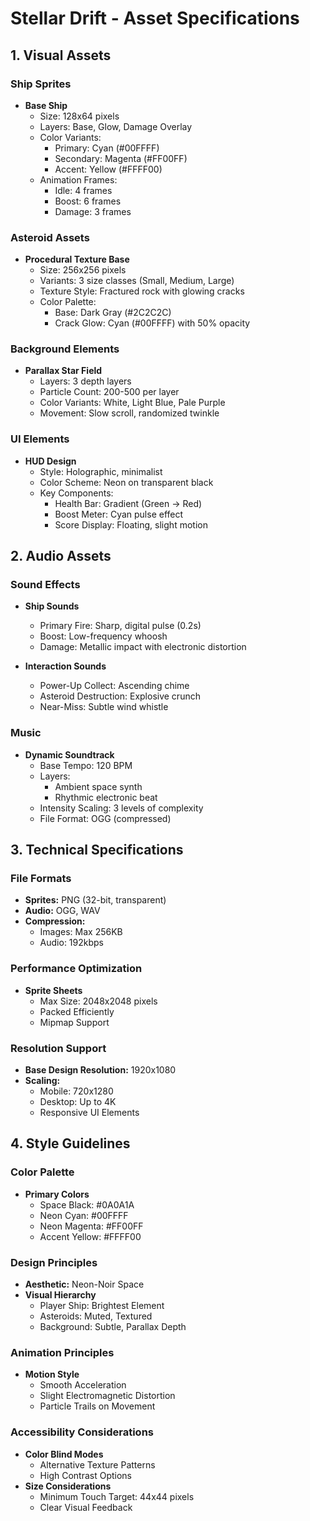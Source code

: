 # Stellar Drift - Asset Specifications

## 1. Visual Assets

### Ship Sprites
- **Base Ship**
  - Size: 128x64 pixels
  - Layers: Base, Glow, Damage Overlay
  - Color Variants: 
    - Primary: Cyan (#00FFFF)
    - Secondary: Magenta (#FF00FF)
    - Accent: Yellow (#FFFF00)
  - Animation Frames: 
    - Idle: 4 frames
    - Boost: 6 frames
    - Damage: 3 frames

### Asteroid Assets
- **Procedural Texture Base**
  - Size: 256x256 pixels
  - Variants: 3 size classes (Small, Medium, Large)
  - Texture Style: Fractured rock with glowing cracks
  - Color Palette: 
    - Base: Dark Gray (#2C2C2C)
    - Crack Glow: Cyan (#00FFFF) with 50% opacity

### Background Elements
- **Parallax Star Field**
  - Layers: 3 depth layers
  - Particle Count: 200-500 per layer
  - Color Variants: White, Light Blue, Pale Purple
  - Movement: Slow scroll, randomized twinkle

### UI Elements
- **HUD Design**
  - Style: Holographic, minimalist
  - Color Scheme: Neon on transparent black
  - Key Components:
    - Health Bar: Gradient (Green → Red)
    - Boost Meter: Cyan pulse effect
    - Score Display: Floating, slight motion

## 2. Audio Assets

### Sound Effects
- **Ship Sounds**
  - Primary Fire: Sharp, digital pulse (0.2s)
  - Boost: Low-frequency whoosh
  - Damage: Metallic impact with electronic distortion

- **Interaction Sounds**
  - Power-Up Collect: Ascending chime
  - Asteroid Destruction: Explosive crunch
  - Near-Miss: Subtle wind whistle

### Music
- **Dynamic Soundtrack**
  - Base Tempo: 120 BPM
  - Layers: 
    - Ambient space synth
    - Rhythmic electronic beat
  - Intensity Scaling: 3 levels of complexity
  - File Format: OGG (compressed)

## 3. Technical Specifications

### File Formats
- **Sprites:** PNG (32-bit, transparent)
- **Audio:** OGG, WAV
- **Compression:** 
  - Images: Max 256KB
  - Audio: 192kbps

### Performance Optimization
- **Sprite Sheets**
  - Max Size: 2048x2048 pixels
  - Packed Efficiently
  - Mipmap Support

### Resolution Support
- **Base Design Resolution:** 1920x1080
- **Scaling:** 
  - Mobile: 720x1280
  - Desktop: Up to 4K
  - Responsive UI Elements

## 4. Style Guidelines

### Color Palette
- **Primary Colors**
  - Space Black: #0A0A1A
  - Neon Cyan: #00FFFF
  - Neon Magenta: #FF00FF
  - Accent Yellow: #FFFF00

### Design Principles
- **Aesthetic:** Neon-Noir Space
- **Visual Hierarchy**
  - Player Ship: Brightest Element
  - Asteroids: Muted, Textured
  - Background: Subtle, Parallax Depth

### Animation Principles
- **Motion Style**
  - Smooth Acceleration
  - Slight Electromagnetic Distortion
  - Particle Trails on Movement

### Accessibility Considerations
- **Color Blind Modes**
  - Alternative Texture Patterns
  - High Contrast Options
- **Size Considerations**
  - Minimum Touch Target: 44x44 pixels
  - Clear Visual Feedback